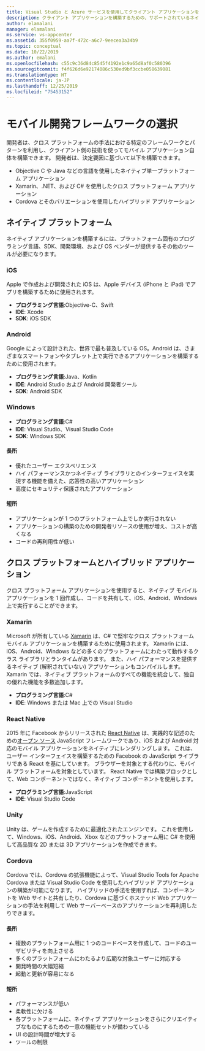 ```yaml
---
title: Visual Studio と Azure サービスを使用してクライアント アプリケーションを構築するためのフロントエンド開発プラットフォームを選択する
description: クライアント アプリケーションを構築するための、サポートされているネイティブおよびクロス プラットフォームの言語について説明します。
author: elamalani
manager: elamalani
ms.service: vs-appcenter
ms.assetid: 355f0959-aa7f-472c-a6c7-9eecea3a34b9
ms.topic: conceptual
ms.date: 10/22/2019
ms.author: emalani
ms.openlocfilehash: c55c9c36d84c8545f4192e1c9a65d8af0c580396
ms.sourcegitcommit: f4f626d6e92174086c530ed9bf3ccbe058639081
ms.translationtype: HT
ms.contentlocale: ja-JP
ms.lasthandoff: 12/25/2019
ms.locfileid: "75453152"
---
```

# <a name="choose-mobile-development-frameworks"></a>モバイル開発フレームワークの選択
開発者は、クロス プラットフォームの手法における特定のフレームワークとパターンを利用し、クライアント側の技術を使ってモバイル アプリケーション自体を構築できます。 開発者は、決定要因に基づいて以下を構築できます。
- Objective C や Java などの言語を使用したネイティブ単一プラットフォーム アプリケーション
- Xamarin、.NET、および C# を使用したクロス プラットフォーム アプリケーション
- Cordova とそのバリエーションを使用したハイブリッド アプリケーション

## <a name="native-platforms"></a>ネイティブ プラットフォーム
ネイティブ アプリケーションを構築するには、プラットフォーム固有のプログラミング言語、SDK、開発環境、および OS ベンダーが提供するその他のツールが必要になります。

### <a name="ios"></a>iOS
Apple で作成および開発された iOS は、Apple デバイス (iPhone と iPad) でアプリを構築するために使用されます。

- **プログラミング言語**:Objective-C、Swift
- **IDE**: Xcode
- **SDK**: iOS SDK

### <a name="android"></a>Android
Google によって設計された、世界で最も普及している OS。Android は、さまざまなスマートフォンやタブレット上で実行できるアプリケーションを構築するために使用されます。

- **プログラミング言語**:Java、Kotlin 
- **IDE**: Android Studio および Android 開発者ツール 
- **SDK**: Android SDK

### <a name="windows"></a>Windows
- **プログラミング言語**:C#
- **IDE**: Visual Studio、Visual Studio Code
- **SDK**: Windows SDK

#### <a name="pros"></a>長所
- 優れたユーザー エクスペリエンス
- ハイ パフォーマンスかつネイティブ ライブラリとのインターフェイスを実現する機能を備えた、応答性の高いアプリケーション
- 高度にセキュリティ保護されたアプリケーション

#### <a name="cons"></a>短所
- アプリケーションが 1 つのプラットフォーム上でしか実行されない
- アプリケーションの構築のための開発者リソースの使用が増え、コストが高くなる
- コードの再利用性が低い

## <a name="cross-platforms-and-hybrid-applications"></a>クロス プラットフォームとハイブリッド アプリケーション
クロス プラットフォーム アプリケーションを使用すると、ネイティブ モバイル アプリケーションを 1 回作成し、コードを共有して、iOS、Android、Windows 上で実行することができます。

### <a name="xamarin"></a>Xamarin
Microsoft が所有している [Xamarin](https://visualstudio.microsoft.com/xamarin/) は、C# で堅牢なクロス プラットフォーム モバイル アプリケーションを構築するために使用されます。 Xamarin には、iOS、Android、Windows などの多くのプラットフォームにわたって動作するクラス ライブラリとランタイムがあります。 また、ハイ パフォーマンスを提供するネイティブ (解釈されていない) アプリケーションもコンパイルします。 Xamarin では、ネイティブ プラットフォームのすべての機能を統合して、独自の優れた機能を多数追加します。

- **プログラミング言語**:C#
- **IDE**: Windows または Mac 上での Visual Studio

### <a name="react-native"></a>React Native
2015 年に Facebook からリリースされた [React Native](https://facebook.github.io/react-native/) は、実践的な記述のための[オープン ソース](https://github.com/facebook/react-native) JavaScript フレームワークであり、iOS および Android 対応のモバイル アプリケーションをネイティブにレンダリングします。 これは、ユーザー インターフェイスを構築するための Facebook の JavaScript ライブラリである React を基にしています。 ブラウザーを対象とする代わりに、モバイル プラットフォームを対象としています。 React Native では構築ブロックとして、Web コンポーネントではなく、ネイティブ コンポーネントを使用します。
 
- **プログラミング言語**:JavaScript
- **IDE**: Visual Studio Code

### <a name="unity"></a>Unity
 Unity は、ゲームを作成するために最適化されたエンジンです。 これを使用して、Windows、iOS、Android、Xbox などのプラットフォーム用に C# を使用して高品質な 2D または 3D アプリケーションを作成できます。

### <a name="cordova"></a>Cordova
Cordova では、Cordova の拡張機能によって、Visual Studio Tools for Apache Cordova または Visual Studio Code を使用したハイブリッド アプリケーションの構築が可能になります。 ハイブリッドの手法を使用すれば、コンポーネントを Web サイトと共有したり、Cordova に基づくホステッド Web アプリケーションの手法を利用して Web サーバーベースのアプリケーションを再利用したりできます。

#### <a name="pros"></a>長所
- 複数のプラットフォーム用に 1 つのコードベースを作成して、コードのユーザビリティを向上させる
- 多くのプラットフォームにわたるより広範な対象ユーザーに対応する
- 開発時間の大幅短縮
- 起動と更新が容易になる

#### <a name="cons"></a>短所
- パフォーマンスが低い
- 柔軟性に欠ける
- 各プラットフォームに、ネイティブ アプリケーションをさらにクリエイティブなものにするための一意の機能セットが備わっている
- UI の設計時間が増大する
- ツールの制限
